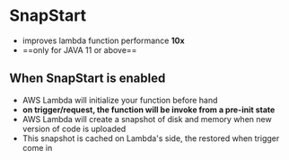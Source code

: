 
# SnapStart

- improves lambda function performance **10x**
- ==only for JAVA 11 or above==


## When SnapStart is enabled

- AWS Lambda will initialize your function before hand
- **on trigger/request, the function will be invoke from a pre-init state**
- AWS Lambda will create a snapshot of disk and memory when new version of code is uploaded
- This snapshot is cached on Lambda's side, the restored when trigger come in
